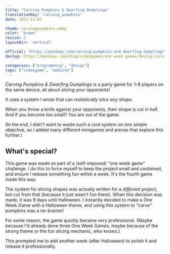 ```yaml
---
title: "Carving Pumpkins & Dwarfing Dumplings"
translationKey: "carving_pumpkins"
date: 2021-11-03

thumb: carvingpumpkins.webp
color: 'brown'
resize: 2
layoutDir: 'vertical'

official: "https://pandaqi.com/carving-pumpkins-and-dwarfing-dumplings"
devlog: https://pandaqi.com/blog/videogames/one-week-games/devlog-carving-pumpkins-and-dwarfing-dumplings

categories: ["programming", "design"]
tags: ["videogame", "website"]
---
```


_Carving Pumpkins & Dwarfing Dumplings_ is a party game for 1&ndash;8 players on the same device, all about slicing your opponents!

It uses a system I wrote that can _realistically slice any shape_. 

When you throw a knife against your opponents, their shape is cut in half. And if you become too small? You are out of the game. 

(In the end, I didn't want to waste such a cool system on _one_ simple objective, so I added many different minigames and arenas that explore this further.)

## What's special?
This game was made as part of a (self-imposed) "one week game" challenge. I do this to force myself to keep the project small and contained, and ensure I release something fun within a week. It's the fourth game made this way.

The system for slicing shapes was actually written for a _different_ project, but cut from that (because it just wasn't fun there). When this decision was made, it was 9 days until Halloween. I instantly decided to make a One Week Game with a Halloween theme, and using this system to "carve" pumpkins was a no-brainer!

For some reason, the game quickly became very professional. (Maybe because I'd already done three One Week Games, maybe because of the strong theme or the fun slicing mechanic, who knows.) 

This prompted me to add another week (after Halloween) to polish it and release it professionally. 